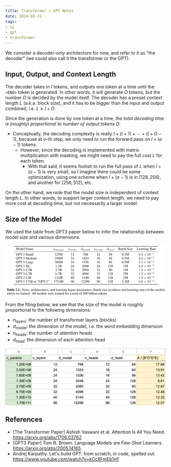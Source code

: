 ```yaml
---
title: Transformer / GPT Notes
date: 2024-03-31
tags:
- ai
- gpt
- transformer
---
```


We consider a decoder-only architecture for now, and refer to it as "the decoder" (we could also call it the transformer
or the GPT).

## Input, Output, and Context Length

The decoder takes in $I$ tokens, and outputs one token at a time until the `<END>` token is generated. In other words,
it will generate $O$ tokens, but the number $O$ is decided by the model itself. The decoder has a preset context length
$L$ (a.k.a. block size), and it has to be bigger than the input and output combined, i.e. $L \geq I + O$.

Since the generation is done by one token at a time, _the total decoding time is (roughly) proportional to number of
output tokens $O$_.
* Conceptually, the decoding complexity is really $I + (I+1) + \cdots + (I+O-1)$, because at $o$-th step, we only need
  to run the forward pass on $I+(o-1)$ tokens.
  * However, since the decoding is implemented with matrix multiplication with masking, we might need to pay the full
    cost $L$ for each token.
    * With that said, it seems foolish to run the full pass of $L$ when $I+(o-1)$ is very small, so I imagine there
      could be some optimization, using one scheme when $I+(o-1)$ is in $[128, 256)$, and another for $[256, 512)$, etc.

On the other hand, we note that the model size is independent of context length $L$. In other words, to support larger
context length, we need to pay more cost at decoding time, but not necessarily a larger model.

## Size of the Model

We used the table from GPT3 paper below to infer the relationship between model size and various dimensions.

![table](/assets/images/20240331-gpt3-table.png)

From the fiting below, we see that the size of the model is roughly proportional to the following dimensions:

* $n_\textrm{layers}$: the number of transformer layers (blocks)
* $d_\textrm{model}$: the dimension of the model, i.e. the word embedding dimension
* $n_\textrm{heads}$: the number of attention heads
* $d_\textrm{head}$: the dimension of each attention head

![fit](/assets/images/20240331-gpt3-table-fit.png)

## References

- [The Transformer Paper] Ashish Vaswani et al. Attention Is All You Need. <https://arxiv.org/abs/1706.03762>
- [GPT3 Paper] Tom B. Brown. Language Models are Few-Shot Learners. <https://arxiv.org/abs/2005.14165>
- Andrej Karpathy. Let's build GPT: from scratch, in code, spelled out. <https://www.youtube.com/watch?v=kCc8FmEb1nY>
